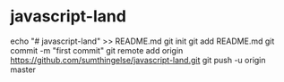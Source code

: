 # javascript-land
echo "# javascript-land" >> README.md
git init
git add README.md
git commit -m "first commit"
git remote add origin https://github.com/sumthingelse/javascript-land.git
git push -u origin master
